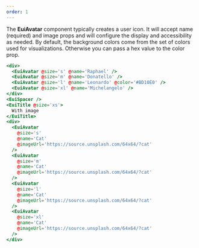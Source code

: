 ```yaml
---
order: 1
---
```


<EuiText>
  <p>

The <strong>EuiAvatar</strong> component typically creates a user icon. It will accept <EuiCode>name</EuiCode> (required) and <EuiCode>image</EuiCode> props and will configure the display and accessibility as needed. By default, the background colors come from the set of colors used for visualizations. Otherwise you can pass a hex value to the <EuiCode>color</EuiCode> prop.

  </p>
</EuiText>

```hbs template
<div>
  <EuiAvatar @size='s' @name='Raphael' />
  <EuiAvatar @size='m' @name='Donatello' />
  <EuiAvatar @size='l' @name='Leonardo' @color='#BD10E0' />
  <EuiAvatar @size='xl' @name='Michelangelo' />
</div>
<EuiSpacer />
<EuiTitle @size='xs'>
  With image
</EuiTitle>
<div>
  <EuiAvatar
    @size='s'
    @name='Cat'
    @imageUrl='https://source.unsplash.com/64x64/?cat'
  />
  <EuiAvatar
    @size='m'
    @name='Cat'
    @imageUrl='https://source.unsplash.com/64x64/?cat'
  />
  <EuiAvatar
    @size='l'
    @name='Cat'
    @imageUrl='https://source.unsplash.com/64x64/?cat'
  />
  <EuiAvatar
    @size='xl'
    @name='Cat'
    @imageUrl='https://source.unsplash.com/64x64/?cat'
  />
</div>
```

